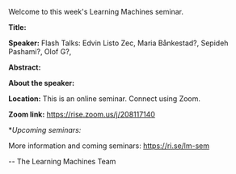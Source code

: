 Welcome to this week's Learning Machines seminar.

**Title:** 

**Speaker:** Flash Talks: Edvin Listo Zec, Maria Bånkestad?, Sepideh Pashami?, Olof G?, 

**Abstract:** 

**About the speaker:** 

**Location:** This is an online seminar. Connect using Zoom.

**Zoom link:** https://rise.zoom.us/j/208117140

**Upcoming seminars:*


More information and coming seminars: https://ri.se/lm-sem

-- The Learning Machines Team

